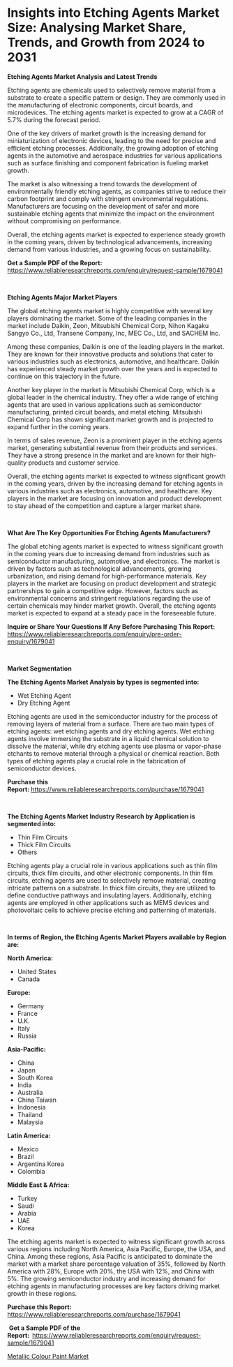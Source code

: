 <p><h1>Insights into Etching Agents Market Size: Analysing Market Share, Trends, and Growth from 2024 to 2031</h1></p><p><strong>Etching Agents Market Analysis and Latest Trends</strong></p>
<p><p>Etching agents are chemicals used to selectively remove material from a substrate to create a specific pattern or design. They are commonly used in the manufacturing of electronic components, circuit boards, and microdevices. The etching agents market is expected to grow at a CAGR of 5.7% during the forecast period.</p><p>One of the key drivers of market growth is the increasing demand for miniaturization of electronic devices, leading to the need for precise and efficient etching processes. Additionally, the growing adoption of etching agents in the automotive and aerospace industries for various applications such as surface finishing and component fabrication is fueling market growth.</p><p>The market is also witnessing a trend towards the development of environmentally friendly etching agents, as companies strive to reduce their carbon footprint and comply with stringent environmental regulations. Manufacturers are focusing on the development of safer and more sustainable etching agents that minimize the impact on the environment without compromising on performance.</p><p>Overall, the etching agents market is expected to experience steady growth in the coming years, driven by technological advancements, increasing demand from various industries, and a growing focus on sustainability.</p></p>
<p><strong>Get a Sample PDF of the Report:&nbsp;</strong> <a href="https://www.reliableresearchreports.com/enquiry/request-sample/1679041">https://www.reliableresearchreports.com/enquiry/request-sample/1679041</a></p>
<p>&nbsp;</p>
<p><strong>Etching Agents Major Market Players</strong></p>
<p><p>The global etching agents market is highly competitive with several key players dominating the market. Some of the leading companies in the market include Daikin, Zeon, Mitsubishi Chemical Corp, Nihon Kagaku Sangyo Co., Ltd, Transene Company, Inc, MEC Co., Ltd, and SACHEM Inc.</p><p>Among these companies, Daikin is one of the leading players in the market. They are known for their innovative products and solutions that cater to various industries such as electronics, automotive, and healthcare. Daikin has experienced steady market growth over the years and is expected to continue on this trajectory in the future.</p><p>Another key player in the market is Mitsubishi Chemical Corp, which is a global leader in the chemical industry. They offer a wide range of etching agents that are used in various applications such as semiconductor manufacturing, printed circuit boards, and metal etching. Mitsubishi Chemical Corp has shown significant market growth and is projected to expand further in the coming years.</p><p>In terms of sales revenue, Zeon is a prominent player in the etching agents market, generating substantial revenue from their products and services. They have a strong presence in the market and are known for their high-quality products and customer service.</p><p>Overall, the etching agents market is expected to witness significant growth in the coming years, driven by the increasing demand for etching agents in various industries such as electronics, automotive, and healthcare. Key players in the market are focusing on innovation and product development to stay ahead of the competition and capture a larger market share.</p></p>
<p>&nbsp;</p>
<p><strong>What Are The Key Opportunities For Etching Agents Manufacturers?</strong></p>
<p><p>The global etching agents market is expected to witness significant growth in the coming years due to increasing demand from industries such as semiconductor manufacturing, automotive, and electronics. The market is driven by factors such as technological advancements, growing urbanization, and rising demand for high-performance materials. Key players in the market are focusing on product development and strategic partnerships to gain a competitive edge. However, factors such as environmental concerns and stringent regulations regarding the use of certain chemicals may hinder market growth. Overall, the etching agents market is expected to expand at a steady pace in the foreseeable future.</p></p>
<p><strong>Inquire or Share Your Questions If Any Before Purchasing This Report:</strong> <a href="https://www.reliableresearchreports.com/enquiry/pre-order-enquiry/1679041">https://www.reliableresearchreports.com/enquiry/pre-order-enquiry/1679041</a></p>
<p>&nbsp;</p>
<p><strong>Market Segmentation</strong></p>
<p><strong>The Etching Agents Market Analysis by types is segmented into:</strong></p>
<p><ul><li>Wet Etching Agent</li><li>Dry Etching Agent</li></ul></p>
<p><p>Etching agents are used in the semiconductor industry for the process of removing layers of material from a surface. There are two main types of etching agents: wet etching agents and dry etching agents. Wet etching agents involve immersing the substrate in a liquid chemical solution to dissolve the material, while dry etching agents use plasma or vapor-phase etchants to remove material through a physical or chemical reaction. Both types of etching agents play a crucial role in the fabrication of semiconductor devices.</p></p>
<p><strong>Purchase this Report:&nbsp;</strong><a href="https://www.reliableresearchreports.com/purchase/1679041">https://www.reliableresearchreports.com/purchase/1679041</a></p>
<p>&nbsp;</p>
<p><strong>The Etching Agents Market Industry Research by Application is segmented into:</strong></p>
<p><ul><li>Thin Film Circuits</li><li>Thick Film Circuits</li><li>Others</li></ul></p>
<p><p>Etching agents play a crucial role in various applications such as thin film circuits, thick film circuits, and other electronic components. In thin film circuits, etching agents are used to selectively remove material, creating intricate patterns on a substrate. In thick film circuits, they are utilized to define conductive pathways and insulating layers. Additionally, etching agents are employed in other applications such as MEMS devices and photovoltaic cells to achieve precise etching and patterning of materials.</p></p>
<p>&nbsp;</p>
<p><strong>In terms of Region, the Etching Agents Market Players available by Region are:</strong></p>
<p>
    <p> <strong> North America: </strong>
        <ul>
            <li>United States</li>
            <li>Canada</li>
        </ul>
        </p> 
    <p> <strong> Europe: </strong>
        <ul>
            <li>Germany</li>
            <li>France</li>
            <li>U.K.</li>
            <li>Italy</li>
            <li>Russia</li>
        </ul>
        </p> 
    <p> <strong> Asia-Pacific: </strong>
        <ul>
            <li>China</li>
            <li>Japan</li>
            <li>South Korea</li>
            <li>India</li>
            <li>Australia</li>
            <li>China Taiwan</li>
            <li>Indonesia</li>
            <li>Thailand</li>
            <li>Malaysia</li>
        </ul>
        </p> 
    <p> <strong> Latin America: </strong>
        <ul>
            <li>Mexico</li>
            <li>Brazil</li>
            <li>Argentina Korea</li>
            <li>Colombia</li>
        </ul>
        </p> 
    <p> <strong> Middle East & Africa: </strong>
        <ul>
            <li>Turkey</li>
            <li>Saudi</li>
            <li>Arabia</li>
            <li>UAE</li>
            <li>Korea</li>
        </ul>
    </p>
    </p>
<p><p>The etching agents market is expected to witness significant growth across various regions including North America, Asia Pacific, Europe, the USA, and China. Among these regions, Asia Pacific is anticipated to dominate the market with a market share percentage valuation of 35%, followed by North America with 28%, Europe with 20%, the USA with 12%, and China with 5%. The growing semiconductor industry and increasing demand for etching agents in manufacturing processes are key factors driving market growth in these regions.</p></p>
<p><strong>Purchase this Report: </strong><a href="https://www.reliableresearchreports.com/purchase/1679041">https://www.reliableresearchreports.com/purchase/1679041</a></p>
<p>&nbsp;<strong>Get a Sample PDF of the Report:&nbsp;&nbsp;</strong><a href="https://www.reliableresearchreports.com/enquiry/request-sample/1679041">https://www.reliableresearchreports.com/enquiry/request-sample/1679041</a></p>
<p><strong></strong></p>
<p><p><a href="https://silk-columnist-571.notion.site/Metallic-Colour-Paint-Market-Size-Global-Industry-Overview-Market-Segmentation-and-Forecast-2024--6e58c04b2a9e42428149161f21f48c2e">Metallic Colour Paint Market</a></p></p>